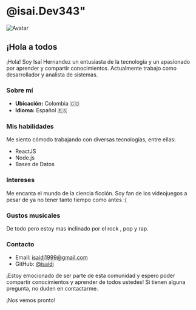 
# @isai.Dev343"

![Avatar](https://tecnofacil.s3.amazonaws.com/monta+puercos.jpg)

## ¡Hola a todos

¡Hola! Soy Isaí Hernandez un entusiasta de la tecnología y un apasionado por aprender y compartir conocimientos. Actualmente trabajo como desarrollador y analista de sistemas.

### Sobre mí

- **Ubicación:** Colombia 🇨🇴
- **Idioma:** Español 🇪🇸

### Mis habilidades

Me siento cómodo trabajando con diversas tecnologías, entre ellas:

- ReactJS
- Node.js
- Bases de Datos

### Intereses

Me encanta  el mundo de la ciencia ficción. Soy fan de los videojuegos a pesar de ya no tener tanto tiempo como antes :(

### Gustos musicales

De todo pero estoy mas inclinado por el rock , pop y rap.

### Contacto

- Email: <isaidj1999@gmail.com>
- GitHub: [@isaidj](https://github.com/isaidj)

¡Estoy emocionado de ser parte de esta comunidad y espero poder compartir conocimientos y aprender de todos ustedes! Si tienen alguna pregunta, no duden en contactarme.

¡Nos vemos pronto!
